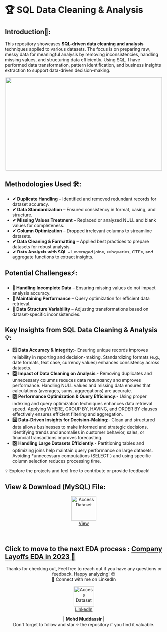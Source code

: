 # 🏆 SQL Data Cleaning & Analysis

## Introduction📌: 
This repository showcases **SQL-driven data cleaning and analysis** techniques applied to various datasets. The focus is on preparing raw, messy data for meaningful analysis by removing inconsistencies, handling missing values, and structuring data efficiently. Using SQL, I have performed data transformation, pattern identification, and business insights extraction to support data-driven decision-making.

<div align="center">
    <img src="https://media.licdn.com/dms/image/D5612AQEXV9OCIGo8IQ/article-cover_image-shrink_720_1280/0/1713966183454?e=2147483647&v=beta&t=iqhQQwTmmTuxAnzU8fz1DAckbUKjDqYubR_p5X3QdKA" width="500px" height="300px">
</div> 

## Methodologies Used 🛠️:
- **✔ Duplicate Handling** – Identified and removed redundant records for dataset accuracy.
- **✔ Data Standardization** – Ensured consistency in format, casing, and structure.
- **✔ Missing Values Treatment** – Replaced or analyzed NULL and blank values for completeness.
- **✔ Column Optimization** – Dropped irrelevant columns to streamline datasets.
- **✔ Data Cleaning & Formatting** – Applied best practices to prepare datasets for robust analysis.
- **✔ Data Analysis with SQL** – Leveraged joins, subqueries, CTEs, and aggregate functions to extract insights.

## Potential Challenges⚡:
- **🔹 Handling Incomplete Data** – Ensuring missing values do not impact analysis accuracy.
- **🔹 Maintaining Performance** – Query optimization for efficient data retrieval.
- **🔹 Data Structure Variability** – Adjusting transformations based on dataset-specific inconsistencies.

## Key Insights from SQL Data Cleaning & Analysis 💡:
- **1️⃣ Data Accuracy & Integrity**:- Ensuring unique records improves reliability in reporting and decision-making. Standardizing formats (e.g., date formats, text case, currency values) enhances consistency across datasets.
- **2️⃣ Impact of Data Cleaning on Analysis**:- Removing duplicates and unnecessary columns reduces data redundancy and improves performance. Handling NULL values and missing data ensures that calculations (averages, sums, aggregations) are accurate.
- **3️⃣ Performance Optimization & Query Efficiency**:- Using proper indexing and query optimization techniques enhances data retrieval speed. Applying WHERE, GROUP BY, HAVING, and ORDER BY clauses effectively ensures efficient filtering and aggregation.
- **4️⃣ Data-Driven Insights for Decision-Making**:- Clean and structured data allows businesses to make informed and strategic decisions. Identifying trends and anomalies in customer behavior, sales, or financial transactions improves forecasting.
- **5️⃣ Handling Large Datasets Efficiently**:- Partitioning tables and optimizing joins help maintain query performance on large datasets. Avoiding *unnecessary computations (SELECT ) and using specific column selection reduces processing time.

💡 Explore the projects and feel free to contribute or provide feedback!


## View & Download (MySQL) File:

<p align="center">
    <a href="https://github.com/mohd-muddassir99/SQL-Projects/blob/ea09ebc644f104a961281e207b75f3af42c2bb4b/Advanced%20Data%20Cleaning%20Project/Data%20Cleaning%20of%20Layoffs.sql">
        <img src="https://miro.medium.com/v2/resize:fit:900/0*hM4PQP9yoePYv-RB.png" width="80px" height="80px" alt="Access Dataset"><br>
        View
    </a>
</p> <br>

Click to move to the next EDA process : [Company Layoffs EDA in 2023 🔗](https://github.com/mohd-muddassir99/SQL-Projects/tree/1d82370e45bcbf38feac3d2842c8b7389b19daa1/Company%20Layoffs%20EDA%20in%202023)
---

<div align="center">
Thanks for checking out, Feel free to reach out if you have any questions or feedback. Happy analyzing! 😊<br>
 🔗 Connect with me on LinkedIn 
 
  <p align="center">
    <a href="https://www.linkedin.com/in/mohd-muddassir99/">
        <img src="https://upload.wikimedia.org/wikipedia/commons/thumb/c/ca/LinkedIn_logo_initials.png/640px-LinkedIn_logo_initials.png" width="65px" alt="Access Dataset"><br>
        LinkedIn
    </a>

   | **Mohd Muddassir** | </a> <br>
Don't forget to follow and star ⭐ the repository if you find it valuable.
</div>

